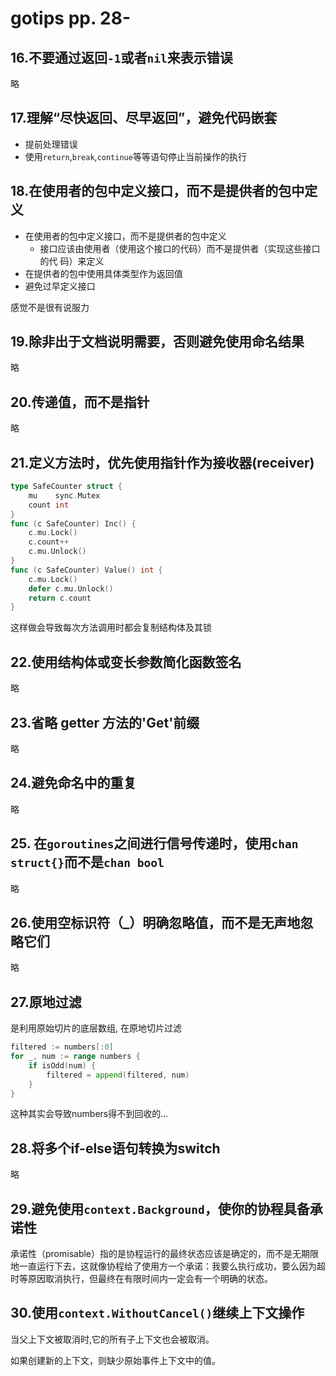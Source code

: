 # gotips pp. 28-

## 16.不要通过返回`-1`或者`nil`来表示错误

略

## 17.理解“尽快返回、尽早返回”，避免代码嵌套

- 提前处理错误
- 使⽤`return`,`break`,`continue`等等语句停⽌当前操作的执⾏

## 18.在使⽤者的包中定义接⼝，⽽不是提供者的包中定义

- 在使⽤者的包中定义接⼝，⽽不是提供者的包中定义
  - 接⼝应该由使⽤者（使⽤这个接⼝的代码）⽽不是提供者（实现这些接⼝的代
码）来定义
- 在提供者的包中使⽤具体类型作为返回值
- 避免过早定义接⼝

感觉不是很有说服力

## 19.除⾮出于⽂档说明需要，否则避免使⽤命名结果

略

## 20.传递值，⽽不是指针

略

## 21.定义⽅法时，优先使⽤指针作为接收器(receiver)

```go
type SafeCounter struct {
    mu    sync.Mutex
    count int
}
func (c SafeCounter) Inc() {
    c.mu.Lock()
    c.count++
    c.mu.Unlock()
}
func (c SafeCounter) Value() int {
    c.mu.Lock()
    defer c.mu.Unlock()
    return c.count
}
```

这样做会导致每次方法调用时都会复制结构体及其锁

## 22.使⽤结构体或变⻓参数简化函数签名

略

## 23.省略 getter ⽅法的'Get'前缀

略

## 24.避免命名中的重复

略

## 25. 在`goroutines`之间进⾏信号传递时，使⽤`chan struct{}`⽽不是`chan bool`

略

## 26.使⽤空标识符（_）明确忽略值，⽽不是⽆声地忽略它们

略

## 27.原地过滤

是利⽤原始切⽚的底层数组, 在原地切⽚过滤

```go
filtered := numbers[:0]
for _, num := range numbers {
    if isOdd(num) {
        filtered = append(filtered, num)
    }
}
```

这种其实会导致numbers得不到回收的...

## 28.将多个if-else语句转换为switch

略

## 29.避免使⽤`context.Background`，使你的协程具备承诺性

承诺性（promisable）指的是协程运⾏的最终状态应该是确定的，⽽不是⽆期限地⼀直运⾏下去，这就像协程给了使⽤⽅⼀个承诺：我要么执⾏成功，要么因为超时等原因取消执⾏，但最终在有限时间内⼀定会有⼀个明确的状态。

## 30.使⽤`context.WithoutCancel()`继续上下⽂操作

当⽗上下⽂被取消时,它的所有⼦上下⽂也会被取消。

如果创建新的上下⽂，则缺少原始事件上下⽂中的值。

